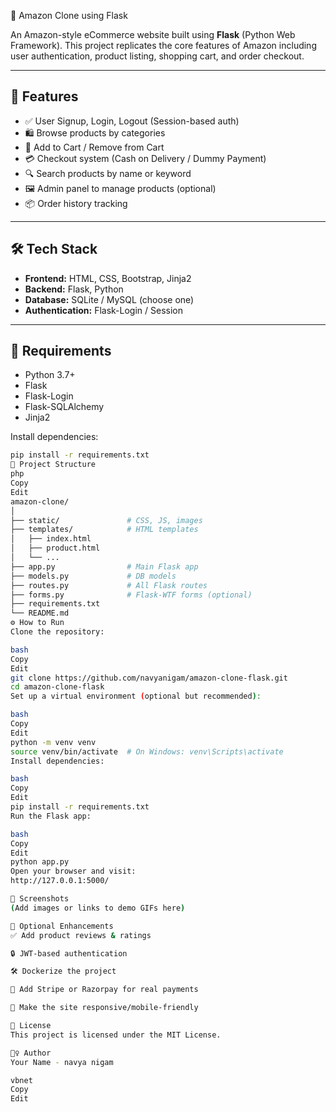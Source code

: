  🛒 Amazon Clone using Flask

An Amazon-style eCommerce website built using **Flask** (Python Web Framework). This project replicates the core features of Amazon including user authentication, product listing, shopping cart, and order checkout.

---

## 🚀 Features

- ✅ User Signup, Login, Logout (Session-based auth)
- 🛍️ Browse products by categories
- 🛒 Add to Cart / Remove from Cart
- 💳 Checkout system (Cash on Delivery / Dummy Payment)
- 🔍 Search products by name or keyword
- 🖼️ Admin panel to manage products (optional)
- 📦 Order history tracking

---

## 🛠️ Tech Stack

- **Frontend:** HTML, CSS, Bootstrap, Jinja2
- **Backend:** Flask, Python
- **Database:** SQLite / MySQL (choose one)
- **Authentication:** Flask-Login / Session

---

## 🧰 Requirements

- Python 3.7+
- Flask
- Flask-Login
- Flask-SQLAlchemy
- Jinja2

Install dependencies:

```bash
pip install -r requirements.txt
📁 Project Structure
php
Copy
Edit
amazon-clone/
│
├── static/               # CSS, JS, images
├── templates/            # HTML templates
│   ├── index.html
│   ├── product.html
│   └── ...
├── app.py                # Main Flask app
├── models.py             # DB models
├── routes.py             # All Flask routes
├── forms.py              # Flask-WTF forms (optional)
├── requirements.txt
└── README.md
⚙️ How to Run
Clone the repository:

bash
Copy
Edit
git clone https://github.com/navyanigam/amazon-clone-flask.git
cd amazon-clone-flask
Set up a virtual environment (optional but recommended):

bash
Copy
Edit
python -m venv venv
source venv/bin/activate  # On Windows: venv\Scripts\activate
Install dependencies:

bash
Copy
Edit
pip install -r requirements.txt
Run the Flask app:

bash
Copy
Edit
python app.py
Open your browser and visit:
http://127.0.0.1:5000/

📸 Screenshots
(Add images or links to demo GIFs here)

🧪 Optional Enhancements
✅ Add product reviews & ratings

🔒 JWT-based authentication

🛠️ Dockerize the project

🧾 Add Stripe or Razorpay for real payments

📱 Make the site responsive/mobile-friendly

📄 License
This project is licensed under the MIT License.

🙋‍♀️ Author
Your Name - navya nigam

vbnet
Copy
Edit
                                                                                                                                                       
